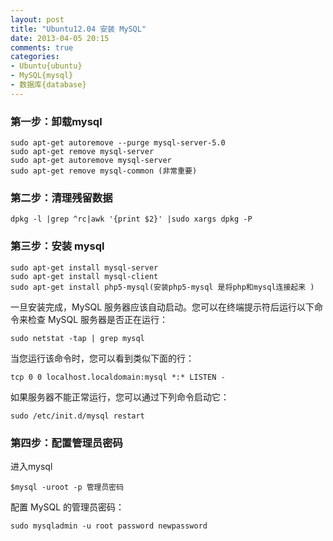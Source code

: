 ```yaml
---
layout: post
title: "Ubuntu12.04 安装 MySQL"
date: 2013-04-05 20:15
comments: true
categories: 
- Ubuntu{ubuntu}
- MySQL{mysql}
- 数据库{database}
---
```



### 第一步：卸载mysql

```
sudo apt-get autoremove --purge mysql-server-5.0
sudo apt-get remove mysql-server
sudo apt-get autoremove mysql-server
sudo apt-get remove mysql-common (非常重要)
```

### 第二步：清理残留数据

```
dpkg -l |grep ^rc|awk '{print $2}' |sudo xargs dpkg -P
```

### 第三步：安装 mysql

```
sudo apt-get install mysql-server
sudo apt-get install mysql-client
sudo apt-get install php5-mysql(安装php5-mysql 是将php和mysql连接起来 )
```

一旦安装完成，MySQL 服务器应该自动启动。您可以在终端提示符后运行以下命令来检查 MySQL 服务器是否正在运行：

```
sudo netstat -tap | grep mysql
```

当您运行该命令时，您可以看到类似下面的行：

```
tcp 0 0 localhost.localdomain:mysql *:* LISTEN -
```

如果服务器不能正常运行，您可以通过下列命令启动它：

```
sudo /etc/init.d/mysql restart
```

### 第四步：配置管理员密码

进入mysql

```
$mysql -uroot -p 管理员密码
```

配置 MySQL 的管理员密码：

```
sudo mysqladmin -u root password newpassword
```
